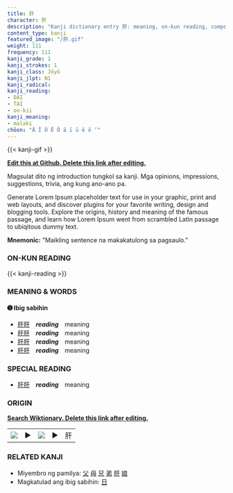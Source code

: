 ```yaml
---
title: 肝
character: 肝
description: "Kanji dictionary entry 肝: meaning, on-kun reading, compounds, origin, related kanji"
content_type: kanji
featured_image: "/肝.gif"
weight: 111
frequency: 111
kanji_grade: 1
kanji_strokes: 1
kanji_class: Jōyō
kanji_jlpt: N1
kanji_radical: 
kanji_reading: 
- DAI
- TAI
- oo-kii
kanji_meaning:
- malaki
chōon: "Ā Ī Ū Ē Ō ā ī ū ē ō ’"
---
```

[//]: # (Don't edit the line below. Kanji animated GIF code is automatically generated.)
{{< kanji-gif >}}

[//]: # (Edit below this line.)

**[Edit this at Github. Delete this link after editing.](https://github.com/tim0g/tim/tree/main/content/kanji/肝/index.md)**

Magsulat dito ng introduction tungkol sa kanji. Mga opinions, impressions, suggestions, trivia, ang kung ano-ano pa.

Generate Lorem Ipsum placeholder text for use in your graphic, print and web layouts, and discover plugins for your favorite writing, design and blogging tools. Explore the origins, history and meaning of the famous passage, and learn how Lorem Ipsum went from scrambled Latin passage to ubiqitous dummy text.
 
**Mnemonic:** "Maikling sentence na makakatulong sa pagsaulo."

### ON-KUN READING

[//]: # (Don't edit the line below. ON-KUN READING code is automatically generated.)
{{< kanji-reading >}}

### MEANING & WORDS

#### ➊ **Ibig sabihin**
  - [肝](../肝)[肝](../肝)　***reading***　meaning
  - [肝](../肝)[肝](../肝)　***reading***　meaning
  - [肝](../肝)[肝](../肝)　***reading***　meaning
  - [肝](../肝)[肝](../肝)　***reading***　meaning

### SPECIAL READING
  - [肝](../肝)[肝](../肝)　***reading***　meaning

### ORIGIN

**[Search Wiktionary. Delete this link after editing.](https://wiktionary.org/wiki/肝)**
<table class="kanji-table"><tr><td>
<img src="60px-肝-bronze.svg.png">
</td><td>▶</td><td>
<img src="60px-肝-oracle.svg.png">
</td><td>▶</td>
<td class="kanji-origin">肝</td>
</tr></table>

### RELATED KANJI
- Miyembro ng pamilya: [父](../父) [母](../母) [兄](../兄) [弟](../弟) [肝](../肝) [娘](../娘)
- Magkatulad ang ibig sabihin: [日](../日)
